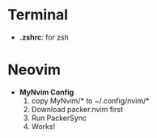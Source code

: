 # Terminal
* **.zshrc**: for zsh

# Neovim 

* **MyNvim Config**	
	1. copy MyNvim/* to ~/.config/nvim/*
	2. Download packer.nvim first
	3. Run PackerSync
	4. Works!
